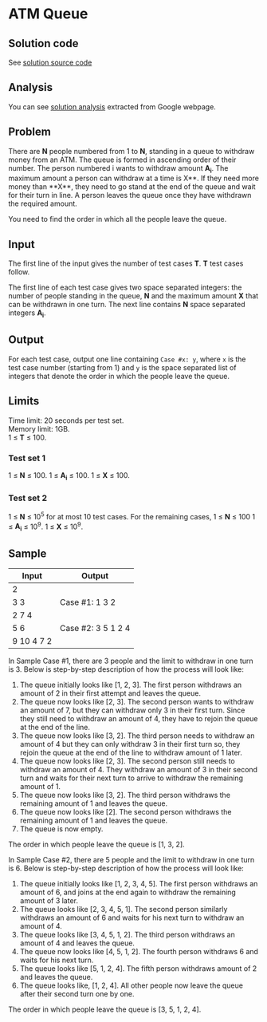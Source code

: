 # ATM Queue

## Solution code

See [solution source code](/Round%20F/ATM%20Queue/solution.js)

## Analysis

You can see [solution analysis](/Round%20F/ATM%20Queue/analysis.md) extracted from Google webpage.

## Problem

There are **N** people numbered from 1 to **N**, standing in a queue to withdraw money from an ATM. The queue is formed in ascending order of their number. The person numbered i wants to withdraw amount **A<sub>i**. The maximum amount a person can withdraw at a time is X**. If they need more money than **X\*\*, they need to go stand at the end of the queue and wait for their turn in line. A person leaves the queue once they have withdrawn the required amount.

You need to find the order in which all the people leave the queue.

## Input

The first line of the input gives the number of test cases **T**. **T** test cases follow.

The first line of each test case gives two space separated integers: the number of people standing in the queue, **N** and the maximum amount **X** that can be withdrawn in one turn.
The next line contains **N** space separated integers **A<sub>i</sub>**.

## Output

For each test case, output one line containing `Case #x: y`, where `x` is the test case number (starting from 1) and `y` is the space separated list of integers that denote the order in which the people leave the queue.

## Limits

Time limit: 20 seconds per test set.<br>
Memory limit: 1GB.<br>
1 ≤ **T** ≤ 100.

### Test set 1

1 ≤ **N** ≤ 100.
1 ≤ **A<sub>i</sub>** ≤ 100.
1 ≤ **X** ≤ 100.

### Test set 2

1 ≤ **N** ≤ 10<sup>5</sup> for at most 10 test cases. For the remaining cases, 1 ≤ **N** ≤ 100
1 ≤ **A<sub>i</sub>** ≤ 10<sup>9</sup>.
1 ≤ **X** ≤ 10<sup>9</sup>.

## Sample

| Input      | Output             |
| ---------- | ------------------ |
| 2          |                    |
| 3 3        | Case #1: 1 3 2     |
| 2 7 4      |                    |
| 5 6        | Case #2: 3 5 1 2 4 |
| 9 10 4 7 2 |                    |

In Sample Case #1, there are 3 people and the limit to withdraw in one turn is 3. Below is step-by-step description of how the process will look like:

1. The queue initially looks like [1, 2, 3]. The first person withdraws an amount of 2 in their first attempt and leaves the queue.
1. The queue now looks like [2, 3]. The second person wants to withdraw an amount of 7, but they can withdraw only 3 in their first turn. Since they still need to withdraw an amount of 4, they have to rejoin the queue at the end of the line.
1. The queue now looks like [3, 2]. The third person needs to withdraw an amount of 4 but they can only withdraw 3 in their first turn so, they rejoin the queue at the end of the line to withdraw amount of 1 later.
1. The queue now looks like [2, 3]. The second person still needs to withdraw an amount of 4. They withdraw an amount of 3 in their second turn and waits for their next turn to arrive to withdraw the remaining amount of 1.
1. The queue now looks like [3, 2]. The third person withdraws the remaining amount of 1 and leaves the queue.
1. The queue now looks like [2]. The second person withdraws the remaining amount of 1 and leaves the queue.
1. The queue is now empty.

The order in which people leave the queue is [1, 3, 2].

In Sample Case #2, there are 5 people and the limit to withdraw in one turn is 6. Below is step-by-step description of how the process will look like:

1. The queue initially looks like [1, 2, 3, 4, 5]. The first person withdraws an amount of 6, and joins at the end again to withdraw the remaining amount of 3 later.
1. The queue looks like [2, 3, 4, 5, 1]. The second person similarly withdraws an amount of 6 and waits for his next turn to withdraw an amount of 4.
1. The queue looks like [3, 4, 5, 1, 2]. The third person withdraws an amount of 4 and leaves the queue.
1. The queue now looks like [4, 5, 1, 2]. The fourth person withdraws 6 and waits for his next turn.
1. The queue looks like [5, 1, 2, 4]. The fifth person withdraws amount of 2 and leaves the queue.
1. The queue looks like, [1, 2, 4]. All other people now leave the queue after their second turn one by one.

The order in which people leave the queue is [3, 5, 1, 2, 4].
